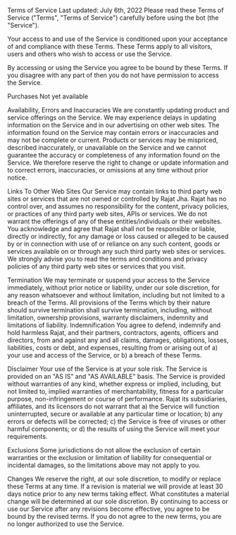 Terms of Service
Last updated: July 6th, 2022
Please read these Terms of Service ("Terms", "Terms of Service") carefully before using the bot (the "Service").

Your access to and use of the Service is conditioned upon your acceptance of and compliance with these Terms. These Terms apply to all visitors, users and others who wish to access or use the Service.

By accessing or using the Service you agree to be bound by these Terms. If you disagree with any part of then you do not have permission to access the Service.

Purchases
Not yet available

Availability, Errors and Inaccuracies
We are constantly updating product and service offerings on the Service. We may experience delays in updating information on the Service and in our advertising on other web sites. The information found on the Service may contain errors or inaccuracies and may not be complete or current. Products or services may be mispriced, described inaccurately, or unavailable on the Service and we cannot guarantee the accuracy or completeness of any information found on the Service. We therefore reserve the right to change or update information and to correct errors, inaccuracies, or omissions at any time without prior notice.

Links To Other Web Sites
Our Service may contain links to third party web sites or services that are not owned or controlled by Rajat Jha. Rajat has no control over, and assumes no responsibility for the content, privacy policies, or practices of any third party web sites, APIs or services. We do not warrant the offerings of any of these entities/individuals or their websites. You acknowledge and agree that Rajat shall not be responsible or liable, directly or indirectly, for any damage or loss caused or alleged to be caused by or in connection with use of or reliance on any such content, goods or services available on or through any such third party web sites or services. We strongly advise you to read the terms and conditions and privacy policies of any third party web sites or services that you visit.

Termination
We may terminate or suspend your access to the Service immediately, without prior notice or liability, under our sole discretion, for any reason whatsoever and without limitation, including but not limited to a breach of the Terms. All provisions of the Terms which by their nature should survive termination shall survive termination, including, without limitation, ownership provisions, warranty disclaimers, indemnity and limitations of liability. Indemnification You agree to defend, indemnify and hold harmless Rajat, and their partners, contractors, agents, officers and directors, from and against any and all claims, damages, obligations, losses, liabilities, costs or debt, and expenses, resulting from or arising out of a) your use and access of the Service, or b) a breach of these Terms.

Disclaimer
Your use of the Service is at your sole risk. The Service is provided on an "AS IS" and "AS AVAILABLE" basis. The Service is provided without warranties of any kind, whether express or implied, including, but not limited to, implied warranties of merchantability, fitness for a particular purpose, non-infringement or course of performance. Rajat its subsidiaries, affiliates, and its licensors do not warrant that a) the Service will function uninterrupted, secure or available at any particular time or location; b) any errors or defects will be corrected; c) the Service is free of viruses or other harmful components; or d) the results of using the Service will meet your requirements.

Exclusions
Some jurisdictions do not allow the exclusion of certain warranties or the exclusion or limitation of liability for consequential or incidental damages, so the limitations above may not apply to you.

Changes
We reserve the right, at our sole discretion, to modify or replace these Terms at any time. If a revision is material we will provide at least 30 days notice prior to any new terms taking effect. What constitutes a material change will be determined at our sole discretion. By continuing to access or use our Service after any revisions become effective, you agree to be bound by the revised terms. If you do not agree to the new terms, you are no longer authorized to use the Service.
